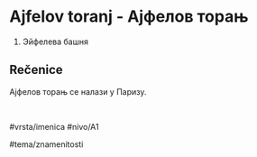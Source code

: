 # Ajfelov toranj - Ајфелов торањ

1. Эйфелева башня

## Rečenice

Ајфелов торањ се налази у Паризу.

<br>

#vrsta/imenica 
#nivo/A1 

#tema/znamenitosti